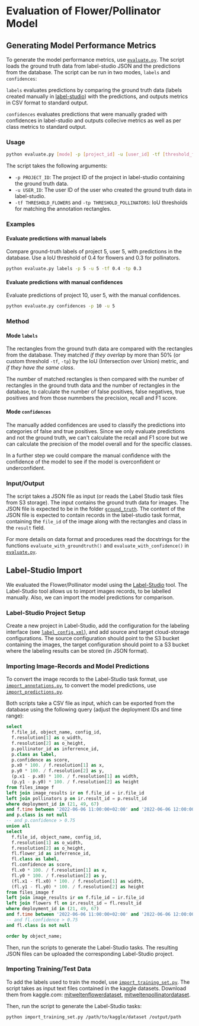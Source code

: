 # Evaluation of Flower/Pollinator Model

## Generating Model Performance Metrics

To generate the model performance metrics, use [`evaluate.py`](./evaluate.py). The script loads the ground truth data from label-studio JSON and the predictions from the database. The script can be run in two modes, `labels` and `confidences`:

`labels` evaluates predictions by comparing the ground truth data (labels created manually in [label-studio](#label-studio-import)) with the predictions, and outputs metrics in CSV format to standard output.

`confidences` evaluates predictions that were manually graded with confidences in label-studio and outputs collecive metrics as well as per class metrics to standard output.

### Usage

```bash
python evaluate.py [mode] -p [project_id] -u [user_id] -tf [threshold_flowers] -tp [threshold_pollinators]
```

The script takes the following arguments:

- `-p PROJECT_ID`: The project ID of the project in label-studio containing the ground truth data.
- `-u USER_ID`: The user ID of the user who created the ground truth data in label-studio.
- `-tf THRESHOLD_FLOWERS` and `-tp THRESHOLD_POLLINATORS`: IoU thresholds for matching the annotation rectangles.

### Examples

#### Evaluate predictions with manual labels

Compare ground-truth labels of project 5, user 5, with predictions in the database. Use a IoU threshold of 0.4 for flowers and 0.3 for pollinators.

```bash
python evaluate.py labels -p 5 -u 5 -tf 0.4 -tp 0.3
```

#### Evaluate predictions with manual confidences

Evaluate predictions of project 10, user 5, with the manual confidences.

```bash
python evaluate.py confidences -p 10 -u 5
```

### Method

#### Mode `labels`

The rectangles from the ground truth data are compared with the rectangles from
the database. They matched _if they overlap_ by more than 50% (or
custom threshold `-tf`, `-tp`) by the IoU (Intersection over Union) metric, and _if they have the same class_.

The number of matched rectangles is then compared with the number of rectangles
in the ground truth data and the number of rectangles in the database, to
calculate the number of false positives, false negatives, true positives and from those nummbers the precision, recall and F1 score.

#### Mode `confidences`

The manually added confidences are used to classify the predictions into
categories of false and true positives. Since we only evaluate predictions
and not the ground truth, we can't calculate the recall and F1 score but we can
calculate the precision of the model overall and for the specific classes.

In a further step we could compare the manual confidence with the confidence
of the model to see if the model is overconfident or underconfident.

### Input/Output

The script takes a JSON file as input (or reads the Label Studio task files from
S3 storage). The input contains the ground truth data for images. The JSON
file is expected to be in the folder [`ground_truth`](./ground_truth). The content of the JSON file is expected to contain records in the label-studio task format, containing the `file_id` of the image along with the rectangles and class in the `result` field.

For more details on data format and procedures read the docstrings for the functions `evaluate_with_groundtruth()` and `evaluate_with_confidence()` in [`evaluate.py`](./evaluate.py).

## Label-Studio Import

We evaluated the Flower/Pollinator model using the [Label-Studio](https://labelstud.io/) tool. The Label-Studio tool allows us to import images records, to be labelled manually. Also, we can import the model predictions for comparison.

### Label-Studio Project Setup

Create a new project in Label-Studio, add the configuration for the labeling interface (see [`label_config.xml`](./label-studio/label_config.xml)), and add source and target cloud-storage configurations. The source configuration should point to the S3 bucket containing the images, the target configuration should point to a S3 bucket where the labeling results can be stored (in JSON format).

### Importing Image-Records and Model Predictions

To convert the image records to the Label-Studio task format, use [`import_annotations.py`](label-studio/import_annotations.py), to convert the model predictions, use [`import_predictions.py`](label-studio/import_predictions.py).

Both scripts take a CSV file as input, which can be exported from the database using the following query (adjust the deployment IDs and time range):

```sql
select
  f.file_id, object_name, config_id,
  f.resolution[1] as o_width,
  f.resolution[2] as o_height,
  p.pollinator_id as inferrence_id,
  p.class as label,
  p.confidence as score,
  p.x0 * 100. / f.resolution[1] as x,
  p.y0 * 100. / f.resolution[2] as y,
  (p.x1 - p.x0) * 100. / f.resolution[1] as width,
  (p.y1 - p.y0) * 100. / f.resolution[2] as height
from files_image f
left join image_results ir on f.file_id = ir.file_id
left join pollinators p on ir.result_id = p.result_id
where deployment_id in (21, 49, 67)
and f.time between '2022-06-06 11:00:00+02:00' and '2022-06-06 12:00:00+02:00'
and p.class is not null
-- and p.confidence > 0.75
union all
select
  f.file_id, object_name, config_id,
  f.resolution[1] as o_width,
  f.resolution[2] as o_height,
  fl.flower_id as inferrence_id,
  fl.class as label,
  fl.confidence as score,
  fl.x0 * 100. / f.resolution[1] as x,
  fl.y0 * 100. / f.resolution[2] as y,
  (fl.x1 - fl.x0) * 100. / f.resolution[1] as width,
  (fl.y1 - fl.y0) * 100. / f.resolution[2] as height
from files_image f
left join image_results ir on f.file_id = ir.file_id
left join flowers fl on ir.result_id = fl.result_id
where deployment_id in (21, 49, 67)
and f.time between '2022-06-06 11:00:00+02:00' and '2022-06-06 12:00:00+02:00'
-- and fl.confidence > 0.75
and fl.class is not null

order by object_name;
```

Then, run the scripts to generate the Label-Studio tasks. The resulting JSON files can be uploaded the corresponding Label-Studio project.

### Importing Training/Test Data

To add the labels used to train the model, use [`import_training_set.py`](./label-studio/import_training_set.py). The script takes as input text files contained in the kaggle datasets. Download them from kaggle.com: [mitweltenflowerdataset](https://www.kaggle.com/datasets/wullti/mitweltenflowerdataset), [mitweltenpollinatordataset](https://www.kaggle.com/datasets/wullti/mitweltenpollinatordataset).

Then, run the script to generate the Label-Studio tasks:

```bash
python import_training_set.py /path/to/kaggle/dataset /output/path
```
